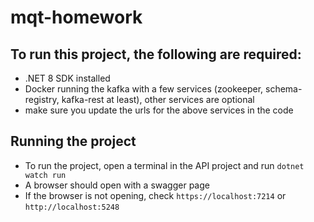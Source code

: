 # mqt-homework

## To run this project, the following are required:
- .NET 8 SDK installed
- Docker running the kafka with a few services (zookeeper, schema-registry, kafka-rest at least), other services are optional
- make sure you update the urls for the above services in the code

## Running the project
- To run the project, open a terminal in the API project and run `dotnet watch run`
- A browser should open with a swagger page
- If the browser is not opening, check `https://localhost:7214` or `http://localhost:5248`